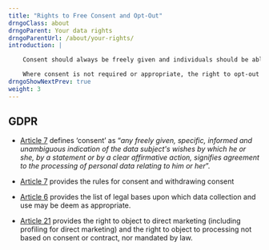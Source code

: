 ```yaml
---
title: "Rights to Free Consent and Opt-Out"
drngoClass: about 
drngoParent: Your data rights
drngoParentUrl: /about/your-rights/
introduction: |

    Consent should always be freely given and individuals should be able to withdraw their consent at any time. 

    Where consent is not required or appropriate, the right to opt-out helps protect your rights, freedoms and interests.
drngoShowNextPrev: true
weight: 3
---
```




## GDPR

 - [Article 7](https://eur-lex.europa.eu/legal-content/EN/TXT/?uri=CELEX%3A32016R0679#d1e1489-1-1) defines ‘consent’ as “*any freely given, specific, informed and unambiguous indication of the data subject's wishes by which he or she, by a statement or by a clear affirmative action, signifies agreement to the processing of personal data relating to him or her*”.

 - [Article 7](https://eur-lex.europa.eu/legal-content/EN/TXT/?uri=CELEX%3A32016R0679#d1e2001-1-1) provides the rules for consent and withdrawing consent
 
 - [Article 6](https://eur-lex.europa.eu/legal-content/EN/TXT/?uri=CELEX%3A32016R0679#d1e1888-1-1) provides the list of legal bases upon which data collection and use may be deem as appropriate.
 
 - [Article 21](https://eur-lex.europa.eu/legal-content/EN/TXT/?uri=CELEX%3A32016R0679#d1e2793-1-1) provides the right to object to direct marketing (including profiling for direct marketing) and the right to object to processing not based on consent or contract, nor mandated by law.
